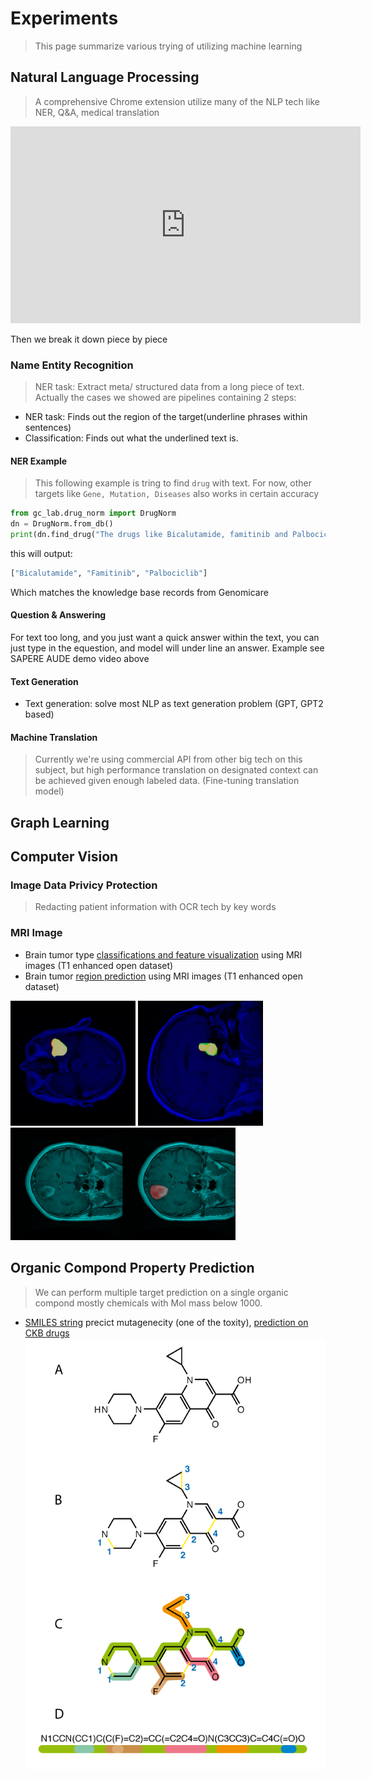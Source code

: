 # Experiments
> This page summarize various trying of utilizing machine learning 

## Natural Language Processing
> A comprehensive Chrome extension utilize many of the NLP tech like NER, Q&A, medical translation

<iframe width="560" height="315" src="https://www.youtube.com/embed/-lxs1R08DNQ" frameborder="0" allow="accelerometer; autoplay; clipboard-write; encrypted-media; gyroscope; picture-in-picture" allowfullscreen></iframe>

Then we break it down piece by piece

### **Name Entity Recognition**

> NER task: Extract meta/ structured data from a long piece of text. Actually the cases we showed are pipelines containing 2 steps:
* NER task: Finds out the region of the target(underline phrases within sentences)
* Classification: Finds out what the underlined text is.

#### NER Example
> This following example is tring to find ```drug``` with text. For now, other targets like ```Gene, Mutation, Diseases``` also works in certain accuracy

```python
from gc_lab.drug_norm import DrugNorm
dn = DrugNorm.from_db()
print(dn.find_drug("The drugs like Bicalutamide, famitinib and Palbociclib."))
```

this will output:
```python
["Bicalutamide", "Famitinib", "Palbociclib"]
```

Which matches the knowledge base records from Genomicare

#### Question & Answering
For text too long, and you just want a quick answer within the text, you can just type in the equestion, and model will under line an answer. Example see SAPERE AUDE demo video above

#### Text Generation
* Text generation: solve most NLP as text generation problem (GPT, GPT2 based)

#### Machine Translation
> Currently we're using commercial API from other big tech on this subject, but high performance translation on designated context can be achieved given enough labeled data. (Fine-tuning translation model)

## Graph Learning

## Computer Vision
### Image Data Privicy Protection
> Redacting patient information with OCR tech by key words

### MRI Image
* Brain tumor type [classifications and feature visualization](tumor_type_classification_and_its_implications.html) using MRI images (T1 enhanced open dataset)
* Brain tumor [region prediction](region_prediction.html) using MRI images (T1 enhanced open dataset)

<img src="imgs/mri_region.jpeg" width=200>
<img src="imgs/mri_region2.jpeg" width=200>
<img src="imgs/mri_region3.jpeg" width=360>

## Organic Compond Property Prediction
> We can perform multiple target prediction on a single organic compond mostly chemicals with Mol mass below 1000.

* [SMILES string](https://en.wikipedia.org/wiki/Simplified_molecular-input_line-entry_system) precict mutagenecity (one of the toxity), [prediction on CKB drugs](toxity_prediction_ames.html)
![smiles string example](imgs/SMILES.png)
